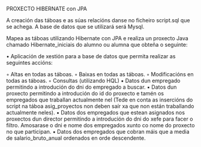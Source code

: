 PROXECTO HIBERNATE con JPA

A creación das táboas e as súas relacións danse no ficheiro script.sql que se achega.
A base de datos que se utilizará será Mysql.

Mapea as táboas utilizando Hibernate con JPA e realiza un proxecto Java chamado 
Hibernate_iniciais do alumno ou alumna que obteña o seguinte:

• Aplicación de xestión para a base de datos que permita realizar as seguintes accións:

◦ Altas en todas as táboas.
◦ Baixas en todas as táboas.
◦ Modificacións en todas as táboas.
◦ Consultas (utilizando HQL)
▪ Datos dun empregado permitindo a introdución do dni do empregado a buscar.
▪ Datos dun proxecto permitindo a introdución do id do proxecto e tamén os 
empregados que traballan actualmente nel (Tede en conta as insercións do script na 
táboa asig_proyectos non deben saír xa que non están traballando actualmente neles).
▪ Datos dos empregados que estean asignados nos proxectos dun director permitindo a 
introdución do dni do xefe para facer o filtro. Amosarase o dni e nome dos 
empregados xunto co nome do proxecto no que participan.
▪ Datos dos empregados que cobran máis que a media de salario_bruto_anual 
ordenados en orde descendente.
